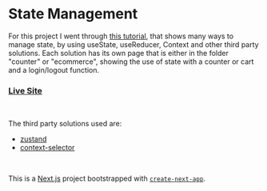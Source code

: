 # State Management

For this project I went through [this tutorial](https://www.youtube.com/watch?v=MpdFj8MEuJA&ab_channel=JackHerrington), that shows many ways to manage state, by using useState, useReducer, Context and other third party solutions. Each solution has its own page that is either in the folder "counter" or "ecommerce", showing the use of state with a counter or cart and a login/logout function.  

### [Live Site](https://state-management-tau.vercel.app/)
 
<br>
 
The third party solutions used are:
- [zustand](https://www.npmjs.com/package/zustand)
- [context-selector](https://www.npmjs.com/package/context-selector)

<br>

This is a [Next.js](https://nextjs.org/) project bootstrapped with [`create-next-app`](https://github.com/vercel/next.js/tree/canary/packages/create-next-app).
